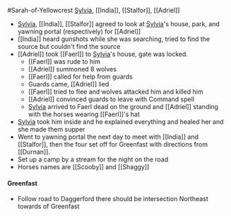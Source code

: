 #Sarah-of-Yellowcrest
[Sylvia](Sylvia.md), [[India]], [[Stalfor]], [[Adriel]]

- [Sylvia](Sylvia.md), [[India]], [[Stalfor]] agreed to look at [Sylvia](Sylvia.md)'s house, park, and yawning portal (respectively) for [[Adriel]]
- [[India]] heard gunshots while she was searching, tried to find the source but couldn't find the source
- [[Adriel]] took [[Faerl]] to [Sylvia](Sylvia.md)'s house, gate was locked.
	- [[Faerl]] was rude to him
	- [[Adriel]] summoned 8 wolves
	- [[Faerl]] called for help from guards
	- Guards came, [[Adriel]] lied
	- [[Faerl]] tried to flee and wolves attacked him and killed him
	- [[Adriel]] convinced guards to leave with Command spell
	- [Sylvia](Sylvia.md) arrived to Faerl dead on the ground and [[Adriel]] standing with the horses wearing [[Faerl]]'s hat
- [Sylvia](Sylvia.md) took him inside and he explained everything and healed her and she made them supper
- Went to yawning portal the next day to meet with [[India]] and [[Stalfor]], then the four set off for Greenfast with directions from [[Durnan]].
- Set up a camp by a stream for the night on the road
- Horses names are [[Scooby]] and [[Shaggy]]

#### Greenfast
- Follow road to Daggerford there should be intersection Northeast towards of Greenfast